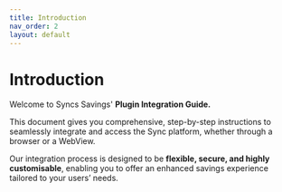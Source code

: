 ```yaml
---
title: Introduction
nav_order: 2
layout: default
---
```


# Introduction

Welcome to Syncs Savings' **Plugin Integration Guide.**

This document gives you comprehensive, step-by-step instructions to seamlessly integrate and access the Sync platform, whether through a browser or a WebView.

Our integration process is designed to be **flexible, secure, and highly customisable**, enabling you to offer an enhanced savings experience tailored to your users’ needs.